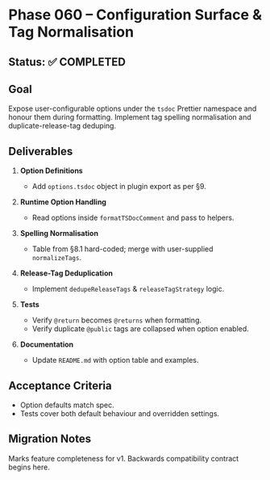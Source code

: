 # Phase 060 – Configuration Surface & Tag Normalisation

## Status: ✅ COMPLETED

## Goal

Expose user-configurable options under the `tsdoc` Prettier namespace and honour
them during formatting. Implement tag spelling normalisation and
duplicate-release-tag deduping.

## Deliverables

1. **Option Definitions**
   - Add `options.tsdoc` object in plugin export as per §9.

2. **Runtime Option Handling**
   - Read options inside `formatTSDocComment` and pass to helpers.

3. **Spelling Normalisation**
   - Table from §8.1 hard-coded; merge with user-supplied `normalizeTags`.

4. **Release-Tag Deduplication**
   - Implement `dedupeReleaseTags` & `releaseTagStrategy` logic.

5. **Tests**
   - Verify `@return` becomes `@returns` when formatting.
   - Verify duplicate `@public` tags are collapsed when option enabled.

6. **Documentation**
   - Update `README.md` with option table and examples.

## Acceptance Criteria

- Option defaults match spec.
- Tests cover both default behaviour and overridden settings.

## Migration Notes

Marks feature completeness for v1. Backwards compatibility contract begins here.
